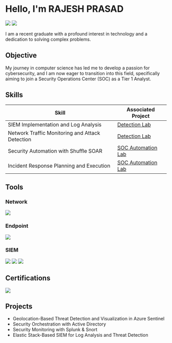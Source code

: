 # Hello, I'm RAJESH PRASAD
<a href="https://linkedin.com/in/rajesh-prasad03"><img src="https://img.shields.io/badge/-LinkedIn-0072b1?&style=for-the-badge&logo=linkedin&logoColor=white" /></a>
<a href="https://medium.com/@rajesh.p3807"><img src="https://img.shields.io/badge/-Medium-000000?&style=for-the-badge&logo=medium&logoColor=white" /></a>


I am a recent graduate with a profound interest in technology and a dedication to solving complex problems.

## Objective

My journey in computer science has led me to develop a passion for cybersecurity, and I am now eager to transition into this field, specifically aiming to join a Security Operations Center (SOC) as a Tier 1 Analyst.

## Skills

| Skill                                         | Associated Project         |
|-----------------------------------------------|----------------------------|
| SIEM Implementation and Log Analysis          | <a href="https://github.com/xen0-1/Elastic-Stack-Based-SIEM-for-Log-Analysis-and-Threat-Detection.git">Detection Lab</a>|
| Network Traffic Monitoring and Attack Detection | <a href="https://github.com/xen0-1/Security-Monitoring-with-Splunk-and-Snort.git">Detection Lab</a>|
| Security Automation with Shuffle SOAR         | <a href="https://google.com">SOC Automation Lab</a>|
| Incident Response Planning and Execution      | <a href="https://google.com">SOC Automation Lab</a>|

## Tools

### Network
<div>
    <img src="https://img.shields.io/badge/-Wireshark-1679A7?&style=for-the-badge&logo=Wireshark&logoColor=white" />
</div>

### Endpoint
<div>
    <img src="https://img.shields.io/badge/-Microsoft_Defender_for_Endpoint-00A4EF?&style=for-the-badge&logo=Microsoft&logoColor=white" />
</div>

### SIEM
<div>
    <img src="https://img.shields.io/badge/-Microsoft_Sentinel-0078D4?&style=for-the-badge&logo=Microsoft&logoColor=white" />
    <img src="https://img.shields.io/badge/-Splunk-000000?&style=for-the-badge&logo=Splunk&logoColor=white" />
    <img src="https://img.shields.io/badge/-Elastic-005571?&style=for-the-badge&logo=Elastic&logoColor=white" />
</div>

## Certifications
<div>
<img src=https://img.shields.io/badge/-Google%20Cybersecurity%20Professional-4285F4?style=for-the-badge&logo=google&logoColor=white />
</div>

## Projects
- Geolocation-Based Threat Detection and Visualization in Azure Sentinel
- Security Orchestration with Active Directory
- Security Monitoring with Splunk & Snort
- Elastic Stack-Based SIEM for Log Analysis and Threat Detection 
